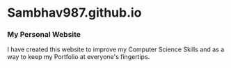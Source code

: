 # Sambhav987.github.io
### My Personal Website

I have created this website to improve my Computer Science Skills and as a way to keep my Portfolio at everyone's fingertips.
